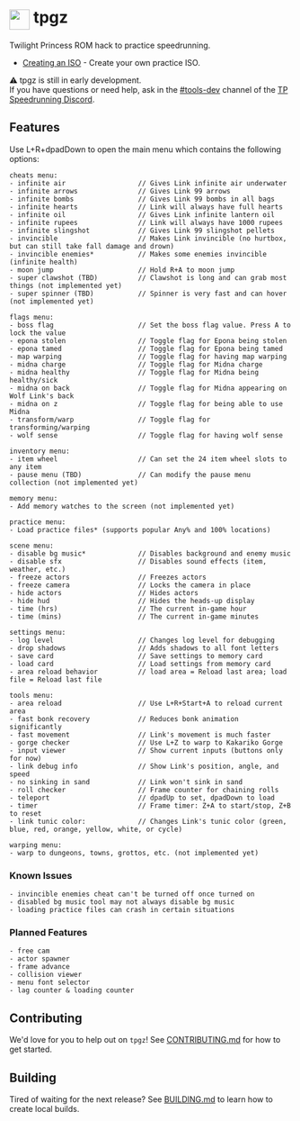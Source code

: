 # <a href="http://tehurn.com/tp" target="_blank" rel="noopener noreferrer"><img src="./res/icons/icon.jpg" height="36" width="36" align="top" style="padding-top:3px;"/></a> tpgz

Twilight Princess ROM hack to practice speedrunning.

- [Creating an ISO](./docs/CreatingAnIso.md) - Create your own practice ISO.

⚠️ tpgz is still in early development.<br>
If you have questions or need help, ask in the [#tools-dev](https://discord.gg/m2vmcyT) channel of the [TP Speedrunning Discord](https://discord.gg/tp).

## Features

Use L+R+dpadDown to open the main menu which contains the following options:

```
cheats menu:
- infinite air                  // Gives Link infinite air underwater
- infinite arrows               // Gives Link 99 arrows
- infinite bombs                // Gives Link 99 bombs in all bags
- infinite hearts               // Link will always have full hearts
- infinite oil                  // Gives Link infinite lantern oil
- infinite rupees               // Link will always have 1000 rupees
- infinite slingshot            // Gives Link 99 slingshot pellets
- invincible                    // Makes Link invincible (no hurtbox, but can still take fall damage and drown)
- invincible enemies*           // Makes some enemies invincible (infinite health)
- moon jump                     // Hold R+A to moon jump
- super clawshot (TBD)          // Clawshot is long and can grab most things (not implemented yet)
- super spinner (TBD)           // Spinner is very fast and can hover (not implemented yet)

flags menu:
- boss flag                     // Set the boss flag value. Press A to lock the value
- epona stolen                  // Toggle flag for Epona being stolen
- epona tamed                   // Toggle flag for Epona being tamed
- map warping                   // Toggle flag for having map warping
- midna charge                  // Toggle flag for Midna charge
- midna healthy                 // Toggle flag for Midna being healthy/sick
- midna on back                 // Toggle flag for Midna appearing on Wolf Link's back
- midna on z                    // Toggle flag for being able to use Midna
- transform/warp                // Toggle flag for transforming/warping
- wolf sense                    // Toggle flag for having wolf sense

inventory menu:
- item wheel                    // Can set the 24 item wheel slots to any item
- pause menu (TBD)              // Can modify the pause menu collection (not implemented yet)

memory menu:
- Add memory watches to the screen (not implemented yet)

practice menu:
- Load practice files* (supports popular Any% and 100% locations)

scene menu:
- disable bg music*             // Disables background and enemy music
- disable sfx                   // Disables sound effects (item, weather, etc.)
- freeze actors                 // Freezes actors
- freeze camera                 // Locks the camera in place
- hide actors                   // Hides actors
- hide hud                      // Hides the heads-up display
- time (hrs)                    // The current in-game hour
- time (mins)                   // The current in-game minutes

settings menu:
- log level                     // Changes log level for debugging
- drop shadows                  // Adds shadows to all font letters
- save card                     // Save settings to memory card
- load card                     // Load settings from memory card
- area reload behavior          // load area = Reload last area; load file = Reload last file

tools menu:
- area reload                   // Use L+R+Start+A to reload current area
- fast bonk recovery            // Reduces bonk animation significantly
- fast movement                 // Link's movement is much faster
- gorge checker                 // Use L+Z to warp to Kakariko Gorge
- input viewer                  // Show current inputs (buttons only for now)
- link debug info               // Show Link's position, angle, and speed
- no sinking in sand            // Link won't sink in sand
- roll checker                  // Frame counter for chaining rolls
- teleport                      // dpadUp to set, dpadDown to load
- timer                         // Frame timer: Z+A to start/stop, Z+B to reset
- link tunic color:             // Changes Link's tunic color (green, blue, red, orange, yellow, white, or cycle)

warping menu:
- warp to dungeons, towns, grottos, etc. (not implemented yet)
```

### Known Issues

```
- invincible enemies cheat can't be turned off once turned on
- disabled bg music tool may not always disable bg music
- loading practice files can crash in certain situations
```

### Planned Features

```
- free cam
- actor spawner
- frame advance
- collision viewer
- menu font selector
- lag counter & loading counter
```

## Contributing

We'd love for you to help out on `tpgz`! See [CONTRIBUTING.md](./CONTRIBUTING.md) for how to get started.

## Building

Tired of waiting for the next release? See [BUILDING.md](./BUILDING.md) to learn how to create local builds.
